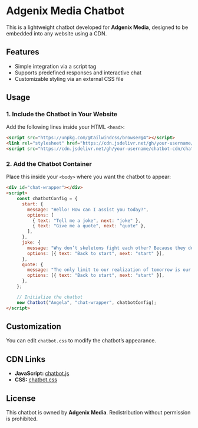 # Adgenix Media Chatbot

This is a lightweight chatbot developed for **Adgenix Media**, designed to be embedded into any website using a CDN.

## Features
- Simple integration via a script tag
- Supports predefined responses and interactive chat
- Customizable styling via an external CSS file

## Usage

### 1. Include the Chatbot in Your Website
Add the following lines inside your HTML `<head>`:

```html
<script src="https://unpkg.com/@tailwindcss/browser@4"></script>
<link rel="stylesheet" href="https://cdn.jsdelivr.net/gh/your-username/chatbot-cdn/chatbot.css">
<script src="https://cdn.jsdelivr.net/gh/your-username/chatbot-cdn/chatbot.js"></script>
```

### 2. Add the Chatbot Container
Place this inside your `<body>` where you want the chatbot to appear:

```html
<div id="chat-wrapper"></div>
<script>
    const chatbotConfig = {
      start: {
        message: "Hello! How can I assist you today?",
        options: [
          { text: "Tell me a joke", next: "joke" },
          { text: "Give me a quote", next: "quote" },
        ],
      },
      joke: {
        message: "Why don’t skeletons fight each other? Because they don’t have the guts!",
        options: [{ text: "Back to start", next: "start" }],
      },
      quote: {
        message: "The only limit to our realization of tomorrow is our doubts of today. - Franklin D. Roosevelt",
        options: [{ text: "Back to start", next: "start" }],
      },
    };

    // Initialize the chatbot
    new Chatbot("Angela", "chat-wrapper", chatbotConfig);
</script>
```

## Customization
You can edit `chatbot.css` to modify the chatbot’s appearance.

## CDN Links
- **JavaScript:** [chatbot.js](https://cdn.jsdelivr.net/gh/aashmanVerma/chatbot-cdn/chatbot.js)
- **CSS:** [chatbot.css](https://cdn.jsdelivr.net/gh/aashmanVerma/chatbot-cdn/chatbot.css)

## License
This chatbot is owned by **Adgenix Media**. Redistribution without permission is prohibited.
